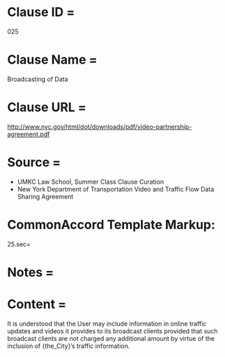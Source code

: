 # Clause ID = 
025


# Clause Name = 
Broadcasting of Data 

# Clause URL = 
http://www.nyc.gov/html/dot/downloads/pdf/video-partnership-agreement.pdf

# Source = 
* UMKC Law School, Summer Class Clause Curation
* New York Department of Transportation Video and Traffic Flow Data Sharing Agreement

# CommonAccord Template Markup:   
25.sec=

# Notes = 

# Content = 
It is understood that the User may include information in online traffic updates and videos it provides to its broadcast clients provided that such broadcast clients are not charged any additional amount by virtue of the inclusion of {the_City}’s traffic information.
